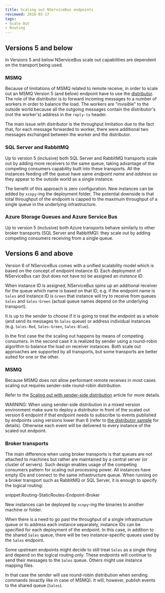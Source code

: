 ```yaml
---
title: Scaling out NServiceBus endpoints
reviewed: 2016-03-17
tags:
- Scale Out
- Routing
---
```


## Versions 5 and below

In Versions 5 and below NServiceBus scale out capabilities are dependent on the transport being used.


### MSMQ

Because of limitations of MSMQ related to remote receive, in order to scale out an MSMQ Version 5 (and below) endpoint have to use the [distributor](/nservicebus/scalability-and-ha/distributor/). The role of the distributor is to forward incoming messages to a number of workers in order to balance the load. The workers are "invisible" to the outside world because all the outgoing messages contain the distributor's (not the worker's) address in the `reply-to` header.

The main issue with distributor is the throughput limitation due to the fact that, for each message forwarded to worker, there were additional two messages exchanged between the worker and the distributor.


### SQL Server and RabbitMQ

Up to version 5 (inclusive) both SQL Server and RabbitMQ transports scale out by adding more receivers to the same queue, taking advantage of the competing consumers capability built into these transports. All the instances feeding off the queue have same *endpoint name* and *address* so they appear to the outside world as a single instance.

The benefit of this approach is zero configuration. New instances can be added by `xcopy`-ing the deployment folder. The potential downside is that total throughput of the endpoint is capped to the maximum throughput of a single queue in the underlying infrastructure.


### Azure Storage Queues and Azure Service Bus

Up to version 5 (inclusive) both Azure transports behave similarly to other broker transports (SQL Server and RabbitMQ): they scale out by adding competing consumers receiving from a single queue.


## Versions 6 and above

Version 6 of NServiceBus comes with a unified scalability model which is based on the concept of endpoint instance ID. Each deployment of NServiceBus can (but does not have to) be assigned an *instance ID*.

When instance ID is assigned, NServiceBus spins up an additional receiver for the queue which name is based on that ID, e.g. if the endpoint name is `Sales` and instance ID is `Green` that instance will try to receive from queues `Sales` and `Sales-Green` (actual queue names depend on the underlying transport).

It is up to the sender to choose if it is going to treat the endpoint as a whole (and send its messages to `Sales` queue) or address individual instances (e.g. `Sales-Red`, `Sales-Green`, `Sales-Blue`).

In the first case the the scaling out happens by means of competing consumers. In the second case it is realized by sender using a round-robin algorithm to balance the load on receiver instances. Both scale out approaches are supported by all transports, but some transports are better suited for one or the other.


### MSMQ

Because MSMQ does not allow performant remote receives in most cases scaling out requires sender-side round-robin distribution. 

Refer to the [Scaling out with sender-side distribution](/nservicebus/msmq/scalability-and-ha/sender-side-distribution.md) article for more details.

WARNING: When using sender-side distribution in a mixed version environment make sure to deploy a distributor in front of the scaled out version 6 endpoint if that endpoint needs to subscribe to events published by endpoints using versions lower than 6 (refer to [the distributor sample](/samples/scaleout/distributor/) for details). Otherwise each event will be delivered to every instance of the scaled out endpoint.


### Broker transports

The main difference when using broker transports is that queues are not attached to machines but rather are maintained by a central server (or cluster of servers). Such design enables usage of the competing consumers pattern for scaling out processing power. All instances have empty IDs and connect to the same infrastructure queue. When running on a broker transport such as RabbitMQ or SQL Server, it is enough to specify the logical routing:

snippet:Routing-StaticRoutes-Endpoint-Broker

New instances can be deployed by `xcopy`-ing the binaries to another machine or folder.

When there is a need to go past the throughput of a single infrastructure queue or to address each instance separately, instance IDs can be specified for each deployment of the endpoint. In this case, in addition to the shared `Sales` queue, there will be two instance-specific queues used by the `Sales` endpoint.

Some upstream endpoints might decide to still treat `Sales` as a single *thing* and depend on the logical routing only. These endpoints will continue to send their messages to the `Sales` queue. Others might use instance mapping files.

In that case the sender will use round-robin distribution when sending commands (exactly like in case of MSMQ). It will, however, publish events to the shared queue (`Sales`).
